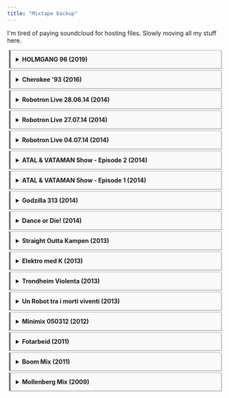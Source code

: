 ```yaml
---
title: "Mixtape backup"
---
```


<div id="app" style="height: 100vh">
  <!-- Webamp will attempt to center itself within this div -->
</div>

<script src="https://unpkg.com/webamp@1.5.0/built/webamp.bundle.min.js"></script>
<script src="https://unpkg.com/butterchurn@2.6.7/lib/butterchurn.min.js"></script>
<script src="https://unpkg.com/butterchurn-presets@2.4.7/lib/butterchurnPresets.min.js"></script>

<script>
    window.onload = async function() {
        await initWebamp();
    }

    async function initWebamp() {
        const Webamp = window.Webamp;
        const webamp = new Webamp({
            initialTracks: [
                {
                    metaData: {
                        artist: "Robot Monster",
                        title: "HOLMGANG 96",
                    },
                    url: "https://filehost.s3.nl-ams.scw.cloud/mix/RM%20-%20HOLMGANG%2096.mp3",
                    duration: 3584,
                },
                {
                    metaData: {
                        artist: "Robot Monster",
                        title: "Cherokee '93",
                    },
                    url: "https://filehost.s3.nl-ams.scw.cloud/mix/RM%20-%20Cherokee%20'93.mp3",
                    duration: 3276,
                },
                {
                    metaData: {
                        artist: "Robot Monster",
                        title: "Robotron Live 28.06.14",
                    },
                    url: "https://filehost.s3.nl-ams.scw.cloud/mix/RM%20@%20Robotron%2028.06.14.mp3",
                    duration: 3676,
                },
                {
                    metaData: {
                        artist: "Robot Monster",
                        title: "Robotron Live 27.07.14",
                    },
                    url: "https://filehost.s3.nl-ams.scw.cloud/mix/RM%20@%20Robotron%2027.07.14.mp3",
                    duration: 3190,
                },
                {
                    metaData: {
                        artist: "Robot Monster",
                        title: "Robotron Live 04.07.14",
                    },
                    url: "https://filehost.s3.nl-ams.scw.cloud/mix/RM%20@%20Robotron%2004.07.14.mp3",
                    duration: 3772,
                },
                {
                    metaData: {
                        artist: "ATAL & VATAMAN",
                        title: "Episode 2",
                    },
                    url: "https://filehost.s3.nl-ams.scw.cloud/mix/ATAL%20%26%20VATAMAN%20SHOW%20-%20Episode%202.mp3",
                    duration: 3600,
                },
                {
                    metaData: {
                        artist: "ATAL & VATAMAN",
                        title: "Episode 1",
                    },
                    url: "https://filehost.s3.nl-ams.scw.cloud/mix/ATAL%20%26%20VATAMAN%20SHOW%20-%20Episode%201.mp3",
                    duration: 3600,
                },
                {
                    metaData: {
                        artist: "Robot Monster",
                        title: "Godzilla 313",
                    },
                    url: "https://filehost.s3.nl-ams.scw.cloud/mix/Robot%20Monster%20-%20Godzilla%20313.mp3",
                    duration: 3529,
                },
                {
                    metaData: {
                        artist: "Robot Monster",
                        title: "Dance or Die!",
                    },
                    url: "https://filehost.s3.nl-ams.scw.cloud/mix/RM%20-%20Dance%20or%20Die!.mp3",
                    duration: 3600,
                },
                {
                    metaData: {
                        artist: "Robot Monster",
                        title: "Straight Outta Kampen",
                    },
                    url: "https://filehost.s3.nl-ams.scw.cloud/mix/Robot%20Monster%20-%20Straight%20Outta%20Kampen.mp3",
                    duration: 3600,
                },
                {
                    metaData: {
                        artist: "Robot Monster",
                        title: "Elektro med K",
                    },
                    url: "https://filehost.s3.nl-ams.scw.cloud/mix/Robot%20Monster%20-%20Elektro%20med%20K.mp3",
                    duration: 2999,
                },
                {
                    metaData: {
                        artist: "Luca Canali",
                        title: "Trondheim Violenta",
                    },
                    url: "https://filehost.s3.nl-ams.scw.cloud/mix/Luca%20Canali%20-%20Trondheim%20Violenta.mp3",
                    duration: 3147,
                },
                {
                    metaData: {
                        artist: "Luca Canali",
                        title: "Un Robot tra i morti viventi",
                    },
                    url: "https://filehost.s3.nl-ams.scw.cloud/mix/Luca%20Canali%20-%20Un%20Robot%20tra%20i%20morti%20viventi.mp3",
                    duration: 1855,
                },
                {
                    metaData: {
                        artist: "Romskip",
                        title: "Minimix 050312",
                    },
                    url: "https://filehost.s3.nl-ams.scw.cloud/mix/Romskip%20-%20Minimix%20050312.mp3",
                    duration: 1324,
                },
                {
                    metaData: {
                        artist: "Romskip",
                        title: "Fotarbeid",
                    },
                    url: "https://filehost.s3.nl-ams.scw.cloud/mix/Romskip%20-%20Fotarbeid.mp3",
                    duration: 3463,
                },
                {
                    metaData: {
                        artist: "Romskip",
                        title: "Boom Mix (uten intro)",
                    },
                    url: "https://filehost.s3.nl-ams.scw.cloud/mix/Romskip%20-%20Boom%20Mix%20(uten%20intro).mp3",
                    duration: 3335,
                },
                {
                    metaData: {
                        artist: "Robot Monster",
                        title: "Mollenberg Mix 2009",
                    },
                    url: "https://filehost.s3.nl-ams.scw.cloud/mix/Robot.Monster.-.Mollenberg.Mix.2009.mp3",
                    duration: 3338,
                },
            ],
            __butterchurnOptions: {
                importButterchurn: () => Promise.resolve(window.butterchurn),
                getPresets: () => {
                    const presets = window.butterchurnPresets.getPresets();
                    return Object.keys(presets).map((name) => {
                        return {
                            name,
                            butterchurnPresetObject: presets[name],
                        };
                    });
                },
                butterchurnOpen: true,
            },
            windowLayout: {
                main: { position: { top: 0, left: 0 } },
                equalizer: { position: { top: 116, left: 0 } },
                playlist: {
                    position: { top: 232, left: 0 },
                    size: { extraWidth: 0, extraHeight: 4 },
                },
                milkdrop: {
                    position: { top: 0, left: 275 },
                    size: { extraHeight: 12, extraWidth: 7 },
                },
            },
        });

        // Remove any existing Webamp instances
        const oldWebamp = document.querySelector('#webamp');
        if (oldWebamp) {
            oldWebamp.remove();
        }

        await webamp.renderWhenReady(document.getElementById('app'));
    }
</script>

<style>
#app {
    position: fixed;
    top: 0;
    left: 0;
    right: 0;
    bottom: 0;
    z-index: 99999;
    pointer-events: none;
}

#app > div {
    pointer-events: auto;
}
</style>
I'm tired of paying soundcloud for hosting files. Slowly moving all my stuff here.

<details style="border: 1px solid #aaa; background: #f9f9f9; border-left: 4px solid #777; box-shadow: 2px 2px #ddd; padding: 5px; margin: 4px;">
<summary style="font-weight: bold; padding: 0.5em; cursor: pointer;">HOLMGANG 96 (2019)</summary>

Tracklist:

1. Public Domain - The Puritan (The Voice Mix)
2. El Bruto - Hardcore Motherfucker
3. Obliterator - Mind Twist
4. Dark Destination - Don´t Fuck With Me
5. Promo - Counter Attack
6. Ectomorph - Heartbeat
7. DJ Gizmo & The Darkraver - We Got The Juice (The Giz And Darkies 97 Mix)
8. Dj Alex - In Control (Climax Remix)
9. Omar Santana - Vitamin Oh
10. Party Animals - Used & Abused (Amnesia Mix)
11. Tschabos - Gib Mir Die Bass (Noch Korrekter)
12. Nitrogen - Bad Bwoy
13. Disintegrator - Dark Black Ominous Clouds
14. Tesox - Prophetic Steps
15. Mono Junk - Another Acid
16. Ilsa Gold - Up (Andi & Hoschi Mix 94)
17. Placid K - Good Luck
18. DJ Isaac - Let Da Beat
19. Predator - Filled With Power
20. DJ Seduction - Sample Mania
21. Too Fast For Mellow - Let There B House
22. Davie Forbes - Apocalypse Now
23. El Bruto - Braingeyser
24. Tellurian - Squash The Floor
25. Wayward - Hardcore Hijacked Me
26. Cray Emoticon - Choice Chip
</details>

<details style="border: 1px solid #aaa; background: #f9f9f9; border-left: 4px solid #777; box-shadow: 2px 2px #ddd; padding: 5px; margin: 4px;">
<summary style="font-weight: bold; padding: 0.5em; cursor: pointer;">Cherokee '93 (2016)</summary>

Extended 100 min cut available on tape + download here: rmtapes.bandcamp.com

MUSIC FOR CARS

**SIDE A**

1. THREE 6 MAFIA - FUCK WIT DIS CLICK
2. GIMISUM FAMILY - STRAPPED AT ALL TIMES
3. DA CRIME CLICK - LIFESTYLE OF A THUG
4. THREE 6 MAFIA - RIDIN' N DA CHEVY
5. TOMMY WRIGHT III - MURDER IN THE 1ST DEGREE
6. CRIMINAL E AND UNDERGROUND SAM - BREAKIN BAD
7. LIL FLY - BREAK DA LAW 93

**SIDE B**

1. LINNI - MAXIMUM
2. KINGPIN SKINNY PIMP - DON'T TEST ME
3. STREET MILITARY - NEVER LEAVE THA PAD
4. SKIMASK TROOPAZ - VIOLENCE
5. DJ SOUND - RIDGECREST KILLAZ
6. BLOODS AND CRIPS - STEADY DIPPIN
7. SKIMASK TROOPAZ - GET YO WIG SPLIT
</details>

<details style="border: 1px solid #aaa; background: #f9f9f9; border-left: 4px solid #777; box-shadow: 2px 2px #ddd; padding: 5px; margin: 4px;">
<summary style="font-weight: bold; padding: 0.5em; cursor: pointer;">Robotron Live 28.06.14 (2014)</summary>

Tracklist:

</details>

<details style="border: 1px solid #aaa; background: #f9f9f9; border-left: 4px solid #777; box-shadow: 2px 2px #ddd; padding: 5px; margin: 4px;">
<summary style="font-weight: bold; padding: 0.5em; cursor: pointer;">Robotron Live 27.07.14 (2014)</summary>

Tracklist:

</details>

<details style="border: 1px solid #aaa; background: #f9f9f9; border-left: 4px solid #777; box-shadow: 2px 2px #ddd; padding: 5px; margin: 4px;">
<summary style="font-weight: bold; padding: 0.5em; cursor: pointer;">Robotron Live 04.07.14 (2014)</summary>

Tracklist:

</details>

<details style="border: 1px solid #aaa; background: #f9f9f9; border-left: 4px solid #777; box-shadow: 2px 2px #ddd; padding: 5px; margin: 4px;">
<summary style="font-weight: bold; padding: 0.5em; cursor: pointer;">ATAL & VATAMAN Show - Episode 2 (2014)</summary>

Tracklist:

</details>

<details style="border: 1px solid #aaa; background: #f9f9f9; border-left: 4px solid #777; box-shadow: 2px 2px #ddd; padding: 5px; margin: 4px;">
<summary style="font-weight: bold; padding: 0.5em; cursor: pointer;">ATAL & VATAMAN Show - Episode 1 (2014)</summary>

Tracklist:

</details>

<details style="border: 1px solid #aaa; background: #f9f9f9; border-left: 4px solid #777; box-shadow: 2px 2px #ddd; padding: 5px; margin: 4px;">
<summary style="font-weight: bold; padding: 0.5em; cursor: pointer;">Godzilla 313 (2014)</summary>

Tracklist:
1. DJ Slugo - Godzilla (DJ Nasty Remix)
2. Non Stop DJs - Watch Your Back
3. DJ Godfather - Fire It Up
4. 313 Bass Mechanics - Pump Dat Bass
5. DJ Deeon - The Freaks
6. Six-0-Nine - Enjoy The Moment
7. DJ X-Change - Jaws
8. Non Stop DJs - Hoezzat
9. Waxmaster - Partystarter 3
10. DJ Omega - Turn Around Lil Mama
11. Raziek - 5 Fingerz
12. Jonny MegaByte - Get To Werk
13. Starski & Clutch - New Dance Show
14. DJ Xed - Power Outage
15. Starski & Clutch - Work Shake
16. DJ Rashad - Electro Keyz
17. DJ Xed - Freak
18. Mister Ries - Tire A Camisa
19. Kaptain Cadillac - Pop Dat Pussy
20. DJ Dick Nixon - Shaft (Remix)
21. DJ Surgeon - The Master Plan
22. DJ Godfather - I'm Everywhere
23. Technician - Pop That
24. Mr. De' - Disco Guitar (Red Record Version)
25. DJ Godfather - No Ass No Pass
26. DJ Godfather - Let Em Buck (Dirty Mix)
27. Non Stop DJs - The Raw
28. Starski & Clutch - Michigan Ave.
29. DJ Assault - Sweet Potato Pie
30. DJ Deeon - Headhunters (Shake That Ass Mix)
31. Mister Ries - Hit Hard
32. N-Ter - Detroit Technology
33. Morphogenetic - Crazy House

</details>

<details style="border: 1px solid #aaa; background: #f9f9f9; border-left: 4px solid #777; box-shadow: 2px 2px #ddd; padding: 5px; margin: 4px;">
<summary style="font-weight: bold; padding: 0.5em; cursor: pointer;">Dance or Die! (2014)</summary>

Tracklist:

1. Intro
2. Eruption - I Need Somebody
3. DJ Scholar - Simple Mane
4. Marshall Masters - Stereo Murder
5. DJ Sim - Cartoons in Progress
6. Kaptain Cadillac Feat. Six Foe - Booty Up, Booty Down (Leatherface Sirenia Remix)
7. DJ Hoodcore - Doomsday
8. Party Harders vs. The Subs - The Pope of Dope (DJ Kesmo Remix)
9. DJ Rolando - In Transit
10. Splack Pack - Let Me C Ya Work It
10. Oldschool Terrorists - Acieeed
11. Bodylotion - Make You Dance (Remix)
12. DJ Pnut - Get Down N Low
13. Omar Santana - How Shall I rock Thee
14. Slick Shoota - Candy Tool
15. Gesloten Cirkel - HH2
15. Arpeggiators - Discover Your Innerself
16. DJ Deeon & DJ Puff - The Baddest Bitch
17. Gladio - Calligula
18. DJ Assault - Terror Tec
19. Young Old - Fubu & Versace
20. Koopsta Knicca - Stash Pot
21. Tommy Wright III - Meet Your Maker
22. DJ Assault - Don't Try To Play Me
23. DJ Baba - Track #2
24. Public Domain - So Get Up
25. Dano - Best in the West (John Wayne Remix)
26. Angel - Take Me Away
26. DJ Yet - You
27. Sunshine Productions - Above the Clouds
28. DJ Godfather & Starski - Get Down
29. DJ Rashad & DJ Puncho - My Block
30. Robert Armani - Grind
31. Traxmen - F_____n Suckin
32. Alden Tyrell Feat. Mike Dunn - Touch the Sky (International House Mix)
33. Body Mechanic - Peacofmine
34. T-Pain - Fire (DJ Hoodcore Edit)
35. Boylan - Heavy Heavy
36. 2 Tech Mob - 313 Party
37. DJ Godfather - Bang the Box
38. Lexus Lovers - Beat of the Bass
39. Vibes & Wishdokta - Feels Good
40. DJ Isaac - Bad Dreams (Remix)
41. Sirenia
</details>

<details style="border: 1px solid #aaa; background: #f9f9f9; border-left: 4px solid #777; box-shadow: 2px 2px #ddd; padding: 5px; margin: 4px;">
<summary style="font-weight: bold; padding: 0.5em; cursor: pointer;">Straight Outta Kampen (2013)</summary>

Tracklist:

1. AS1 - Gearshift
2. Exzakt - The Future of Electro
3. V-MR - Burning Hill
4. Bass Junkie - Myami Style
5. The Sonarphonics - We're Gonna Get Ya
6. Maggatron Crushing Crew - Miami's Rockin' Baby
7. Hashim - Al Naafiysh (The Soul)
8. Splack Pack - Let me C-Ya Work It
9. Maggotron - Coming Back To Bass (DJ Madness & Dr. Boom's Back Trackin Bass Remix)
10. Dynamik Bass System - Face Down Bass Up
11. Danny D & DJ Wiz - Your Girlfriend's A Freak
12. The Dogs - Dogga Mixx II
13. Ontonio - Badd Minded
14. Armando - 100% Of Dissin' You
15. Robotman - Do Da Doo (Hard House Mix)
16. Dopplereffekt - Superior Race
17. I-F - I Do Because I Couldn't Care Less
18. Model 500 - Night Drive (Time, Space, Transmat)
19. Queen Latifah - Come Into My House (Zanzibar Mix)
20. Dynamix Bass System - We Are Binary (But We Have Human Needs)
21. Industrial Bass Machine - The Voice of World Control
22. Illektrolab - The 6th Chakra
23. Dynamix II - Pledge Your Allegiance 2 Electro Funk
24. The Unknown DJ - Basstronic
25. Egypt Ear Werk - Egypt Ear Werk (Egyptian Version)
26. JDC - Jealous Girls
27. Dynamix II - Sedona
28. Faceless Mind - Safe Facelift
29. Luke Eargoggle - Drinking And Smoking
30. Legowelt vs. Orgue Electronique - Sail Into Danger
</details>

<details style="border: 1px solid #aaa; background: #f9f9f9; border-left: 4px solid #777; box-shadow: 2px 2px #ddd; padding: 5px; margin: 4px;">
<summary style="font-weight: bold; padding: 0.5em; cursor: pointer;">Elektro med K (2013)</summary>

Tracklist:
1. Industrial Bass Machine - Devastate the Planet
2. Boris Divider - Recombination
3. Exzakt - sub sonic bass
4. Kronos Device - Distress Signal (Vocal)
5. The Dexorcist - Bassmatrix
6. Kobol Electronics - Tidoc
7. Vcs2600 - Deep Sea Robotics
8. Luke eargoggle - Kut Me Loose
9. Aux 88 - We Are The Future
10. Underground Resistance - Sonic Destroyer
11. Model 500 - Orbit
12. Dj Funk - JB Trax
13. Bass Junkie vs The Dexorcist - Robot Movement (Dexorcist's B-boy / Bass Edit)
14. Splack Pack - Scrub Da Ground
15. Dj Assault - Ass-N-Titties (Remix)
16. Maggatron Crushing Crew - Bass It Y'All
17. M.C. Gemini & Jealous J - Cut It Up Def
18. Get It Boyz - Bass Obsession
19. MC Cool Rock and MC Chaszy Chess - Boot the Booty (Instrumental)
20. Los Hermanos Rodriguez - Gymnasty
21. Raheem Hershell - Gotta Have The Pokey
22. Raheem Hershell - The Tool
22. Mr. Clavio - Tsjupa Tsjupa
</details>

<details style="border: 1px solid #aaa; background: #f9f9f9; border-left: 4px solid #777; box-shadow: 2px 2px #ddd; padding: 5px; margin: 4px;">
<summary style="font-weight: bold; padding: 0.5em; cursor: pointer;">Trondheim Violenta (2013)</summary>

Tracklist:

</details>

<details style="border: 1px solid #aaa; background: #f9f9f9; border-left: 4px solid #777; box-shadow: 2px 2px #ddd; padding: 5px; margin: 4px;">
<summary style="font-weight: bold; padding: 0.5em; cursor: pointer;">Un Robot tra i morti viventi (2013)</summary>

Tracklist:

</details>

<details style="border: 1px solid #aaa; background: #f9f9f9; border-left: 4px solid #777; box-shadow: 2px 2px #ddd; padding: 5px; margin: 4px;">
<summary style="font-weight: bold; padding: 0.5em; cursor: pointer;">Minimix 050312 (2012)</summary>

Tracklist:

</details>

<details style="border: 1px solid #aaa; background: #f9f9f9; border-left: 4px solid #777; box-shadow: 2px 2px #ddd; padding: 5px; margin: 4px;">
<summary style="font-weight: bold; padding: 0.5em; cursor: pointer;">Fotarbeid (2011)</summary>

Tracklist:

1. DJ Godfather - Scooby Snacks
2. DJ Godfather - Booty Perculate
3. Non Stop DJs - Rock The Nation
4. Coon Daddy - Big Baller
5. DJ Shortstep - Just Jit
6. Starski & Clutch - East to West
7. Waxmaster - Footwork
8. DJ Godfather - Download My Virus
9. DJ Phats - Bomb Ass Pussy
10. DJ Funk feat. Houz Mon - Work M/F
11. DJ Boogie - Rock Wild
12. DJ Surgeon - Track Called Killa
13. Coon Daddy - One Time on the Mic
14. DJ Godfather - I'm Everywhere
15. DJ Surgeon - Duel of the Jit
16. 313 Bass Mechanics - Throw Your Hands Up
17. DJ Godfather - Jaws
18. DJ Nasty - Cum Shot
19. Regulators feat. Dave Luxe - Casse Toi La Nuque (Leatherface Juke Mix)
20. Disco D - Work That
21. Goldilocks - Magic Carpet (Leatherface Remix)
22. DJ Nasty - Pop Wit It
23. DJ Godfather - Databass LIVE feat. Fletch flex
24. DJ Nasty - Blow Bubbles
25. DJ Nasty - Mayhem
26. DJ Funk - Hold Up
27. Mister Ries - Hit the Danceflo
28. DJ Phats - Tha Motes
29. Paul Blackford - Spy Wire
30. Claud' French - Anal Sexf eat. Noza & Veence Hanao
31. Leatherface - Murda
32. Slick Shoota - Puussyclot Funk Dem
33. Big Dope P - Kazfara Juke
34. Big Dope P - Trinaz Geto Trak
35. Chris Brown - Look At Me Now (Feat. Busta Rhymes & Lil Wayne)
36. DJ Godfather - No Ass No Pass
37. Non Stop DJs - Gotta Suck Dick
38. DJ Slugo - Godzilla (DJ Slugo Remix)
39. DJ TaMeiL - It's Me Bitches
40. DJ Assault - Bangappella
41. Waxmaster - Movelt Bounec Intro
42. Dj Deeon - Like We Do
43. Dj Deeon - Headhunters (Shake That Ass Mix)
44. DJ Omega - Spellbound
45. DJ Nasty - Lukewarm
46. Mister Ries - The Old Country
47. Starski & Clutch - Diamonds, Dollars, Ladies
48. Chrissy Murderbot - Thighs (DJ Guy's Cheatin' Mix)
49. DJ Omega - The SYmphony
50. Lecter - Draw Masta
51. Leatherface - The Real Nightmare
52. DJ Nasty - Sounds of the City
53. Leatherface - Bounce Drop
54. DJ Slugo - Big Booty Hoes
</details>

<details style="border: 1px solid #aaa; background: #f9f9f9; border-left: 4px solid #777; box-shadow: 2px 2px #ddd; padding: 5px; margin: 4px;">
<summary style="font-weight: bold; padding: 0.5em; cursor: pointer;">Boom Mix (2011)</summary>

Tracklist:

1. Doc Nasty - Orange Telephones
2. Doc Nasty - Miami to Rio
3. Exzakt - City of Bass
4. Hydroz - Lovin & Hatin
5. Hydraulix - Citi Roc
6. Code Rising - Steppin Back
7. The Wreck Shop - It's Yours
8. Hydroz - Givn It Up
9. The Wreck Shop - Bucky Bass Alamr
10. The Dogs - Mutt Them Hos
11. D.I.E. - Get Up (Dub)
12. DJ Nasty - Hurricane
13. DJ Omega - Disco 78
14. DJ Godfather - Throw Some D's
15. DJ Baddmixx - Whoop That Trick
16. DJ Nasty - Supa Fly
17. Dj Godfather - Put Your Hands Up For Detroit (N-Ter Remix Feat. DJ Omega)
18. Marvy Da Pimp - Get Hype
19. Chi Boogie - Girlz On Da Flo
20. DJ Godfather & DJ Omega - Ghetto Electro
21. DJ Deeon - Gimme Head
22. Bitch Ass Darius - Ride
23. Starski & Clutch - Players, Ballers, Rollers
24. DJ Omega - Hey There
25. DJ Nasty - The Chase Scene
</details>

<details style="border: 1px solid #aaa; background: #f9f9f9; border-left: 4px solid #777; box-shadow: 2px 2px #ddd; padding: 5px; margin: 4px;">
<summary style="font-weight: bold; padding: 0.5em; cursor: pointer;">Mollenberg Mix (2009)</summary>

Tracklist:

</details>